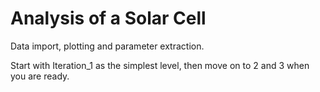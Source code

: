 # Analysis of a Solar Cell

Data import, plotting and parameter extraction.

Start with Iteration_1 as the simplest level, then move on to 2 and 3 when you are ready.
